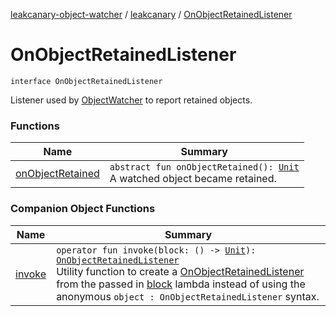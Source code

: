 [leakcanary-object-watcher](../../index.md) / [leakcanary](../index.md) / [OnObjectRetainedListener](./index.md)

# OnObjectRetainedListener

`interface OnObjectRetainedListener`

Listener used by [ObjectWatcher](../-object-watcher/index.md) to report retained objects.

### Functions

| Name | Summary |
|---|---|
| [onObjectRetained](on-object-retained.md) | `abstract fun onObjectRetained(): `[`Unit`](https://kotlinlang.org/api/latest/jvm/stdlib/kotlin/-unit/index.html)<br>A watched object became retained. |

### Companion Object Functions

| Name | Summary |
|---|---|
| [invoke](invoke.md) | `operator fun invoke(block: () -> `[`Unit`](https://kotlinlang.org/api/latest/jvm/stdlib/kotlin/-unit/index.html)`): `[`OnObjectRetainedListener`](./index.md)<br>Utility function to create a [OnObjectRetainedListener](./index.md) from the passed in [block](invoke.md#leakcanary.OnObjectRetainedListener.Companion$invoke(kotlin.Function0((kotlin.Unit)))/block) lambda instead of using the anonymous `object : OnObjectRetainedListener` syntax. |
